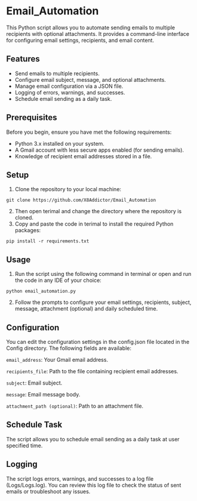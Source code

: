 # Email_Automation

This Python script allows you to automate sending emails to multiple recipients with optional attachments. It provides a command-line interface for configuring email settings, recipients, and email content.

## Features

- Send emails to multiple recipients.
- Configure email subject, message, and optional attachments.
- Manage email configuration via a JSON file.
- Logging of errors, warnings, and successes.
- Schedule email sending as a daily task.

## Prerequisites

Before you begin, ensure you have met the following requirements:

- Python 3.x installed on your system.
- A Gmail account with less secure apps enabled (for sending emails).
- Knowledge of recipient email addresses stored in a file.

## Setup

1. Clone the repository to your local machine:

```shell
git clone https://github.com/X8Addictor/Email_Automation
```

2. Then open terimal and change the directory where the repository is cloned.
3. Copy and paste the code in terimal to install the required Python packages:
```shell
pip install -r requirements.txt
```

## Usage

1. Run the script using the following command in terminal or open and run the code in any IDE of your choice:
```shell
python email_automation.py
```

2. Follow the prompts to configure your email settings, recipients, subject, message, attachment (optional) and daily scheduled time.

## Configuration
You can edit the configuration settings in the config.json file located in the Config directory. The following fields are available:

`email_address`: Your Gmail email address. 

`recipients_file`: Path to the file containing recipient email addresses.

`subject`: Email subject.

`message`: Email message body.

`attachment_path (optional)`: Path to an attachment file.

## Schedule Task
The script allows you to schedule email sending as a daily task at user specified time.

## Logging
The script logs errors, warnings, and successes to a log file (Logs/Logs.log). You can review this log file to check the status of sent emails or troubleshoot any issues.
